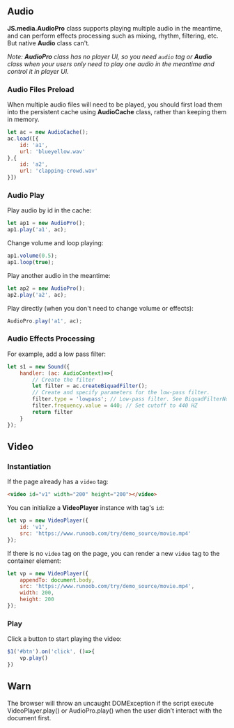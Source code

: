 ## Audio
<b>JS.media.AudioPro</b> class supports playing multiple audio in the meantime, and can perform effects processing such as mixing, rhythm, filtering, etc. But native <b>Audio</b> class can't.

*Note: <b>AudioPro</b> class has no player UI, so you need <code>audio</code> tag or <b>Audio</b> class when your users only need to play one audio in the meantime and control it in player UI.*

### Audio Files Preload
When multiple audio files will need to be played, you should first load them into the persistent cache using <b>AudioCache</b> class, rather than keeping them in memory.
```javascript
let ac = new AudioCache();
ac.load([{
    id: 'a1',
    url: 'blueyellow.wav'
},{
    id: 'a2',
    url: 'clapping-crowd.wav'
}])
```

### Audio Play

Play audio by id in the cache:
```javascript
let ap1 = new AudioPro();
ap1.play('a1', ac);
```

Change volume and loop playing:
```javascript
ap1.volume(0.5);
ap1.loop(true);
```

Play another audio in the meantime:
```javascript
let ap2 = new AudioPro();
ap2.play('a2', ac);
```

Play directly (when you don't need to change volume or effects):
```javascript
AudioPro.play('a1', ac);
```

### Audio Effects Processing
For example, add a low pass filter:
```javascript
let s1 = new Sound({
    handler: (ac: AudioContext)=>{
        // Create the filter
        let filter = ac.createBiquadFilter();
        // Create and specify parameters for the low-pass filter.
        filter.type = 'lowpass'; // Low-pass filter. See BiquadFilterNode docs
        filter.frequency.value = 440; // Set cutoff to 440 HZ
        return filter
    }
});
```

## Video

### Instantiation
If the page already has a <code>video</code> tag:
```html
<video id="v1" width="200" height="200"></video>
```

You can initialize a <b>VideoPlayer</b> instance with tag's <code>id</code>:
```javascript
let vp = new VideoPlayer({
    id: 'v1',
    src: 'https://www.runoob.com/try/demo_source/movie.mp4'
});
```

If there is no <code>video</code> tag on the page, you can render a new <code>video</code> tag to the container element:
```javascript
let vp = new VideoPlayer({
    appendTo: document.body,
    src: 'https://www.runoob.com/try/demo_source/movie.mp4',
    width: 200,
    height: 200
});
```

### Play
Click a button to start playing the video:
```javascript
$1('#btn').on('click', ()=>{
    vp.play()
}) 
```

## Warn
<p class='tip'>
The browser will throw an uncaught DOMException if the script execute VideoPlayer.play() or AudioPro.play() when the user didn’t interact with the document first.
</p>